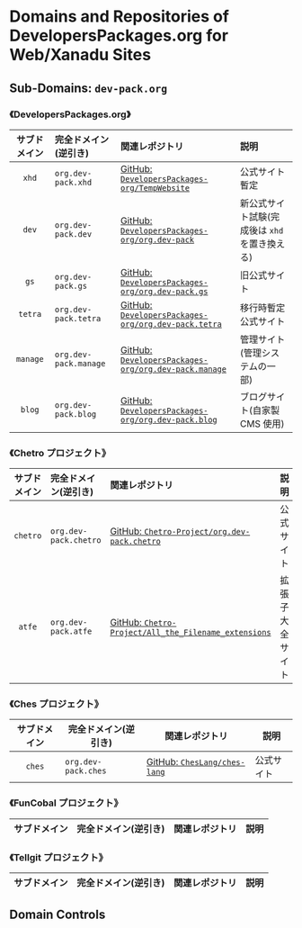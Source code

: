 # Domains and Repositories of DevelopersPackages.org for Web/Xanadu Sites

## Sub-Domains: `dev-pack.org`

### 《DevelopersPackages.org》

| サブドメイン | 完全ドメイン(逆引き)  | 関連レポジトリ                                                                                                        | 説明                                          |
| :----------: | :-------------------- | :-------------------------------------------------------------------------------------------------------------------- | :-------------------------------------------- |
|    `xhd`     | `org.dev-pack.xhd`    | [GitHub: `DevelopersPackages-org/TempWebsite`](https://github.com/DevelopersPackages-org/TempWebsite)                 | 公式サイト暫定                                |
|    `dev`     | `org.dev-pack.dev`    | [GitHub: `DevelopersPackages-org/org.dev-pack`](https://github.com/DevelopersPackages-org/org.dev-pack)               | 新公式サイト試験(完成後は `xhd` を置き換える) |
|     `gs`     | `org.dev-pack.gs`     | [GitHub: `DevelopersPackages-org/org.dev-pack.gs`](https://github.com/DevelopersPackages-org/org.dev-pack.gs)         | 旧公式サイト                                  |
|   `tetra`    | `org.dev-pack.tetra`  | [GitHub: `DevelopersPackages-org/org.dev-pack.tetra`](https://github.com/DevelopersPackages-org/org.dev-pack.tetra)   | 移行時暫定公式サイト                          |
|   `manage`   | `org.dev-pack.manage` | [GitHub: `DevelopersPackages-org/org.dev-pack.manage`](https://github.com/DevelopersPackages-org/org.dev-pack.manage) | 管理サイト(管理システムの一部)                |
|    `blog`    | `org.dev-pack.blog`   | [GitHub: `DevelopersPackages-org/org.dev-pack.blog`](https://github.com/DevelopersPackages-org/org.dev-pack.blog)     | ブログサイト(自家製 CMS 使用)                 |

### 《Chetro プロジェクト》

| サブドメイン | 完全ドメイン(逆引き)  | 関連レポジトリ                                                                                                        | 説明             |
| :----------: | :-------------------- | :-------------------------------------------------------------------------------------------------------------------- | :--------------- |
|   `chetro`   | `org.dev-pack.chetro` | [GitHub: `Chetro-Project/org.dev-pack.chetro`](https://github.com/Chetro-Project/org.dev-pack.chetro)                 | 公式サイト       |
|    `atfe`    | `org.dev-pack.atfe`   | [GitHub: `Chetro-Project/All_the_Filename_extensions`](https://github.com/Chetro-Project/All_the_Filename_extensions) | 拡張子大全サイト |

### 《Ches プロジェクト》

| サブドメイン | 完全ドメイン(逆引き)         | 関連レポジトリ                                                               | 説明    |
| :----: | ------------------- | --------------------------------------------------------------------- | ----- |
| `ches` | `org.dev-pack.ches` | [GitHub: `ChesLang/ches-lang`](https://github.com/ChesLang/ches-lang) | 公式サイト |

### 《FunCobal プロジェクト》

| サブドメイン | 完全ドメイン(逆引き) | 関連レポジトリ | 説明 |
| :----------: | :------------------- | -------------- | ---- |

### 《Tellgit プロジェクト》

| サブドメイン | 完全ドメイン(逆引き) | 関連レポジトリ | 説明 |
| :----------: | :------------------- | -------------- | ---- |

## Domain Controls
